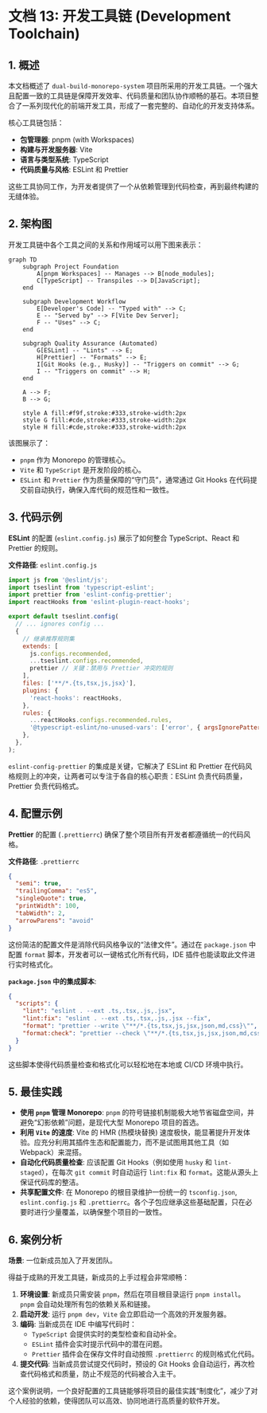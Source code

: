 
# 文档 13: 开发工具链 (Development Toolchain)

## 1. 概述

本文档概述了 `dual-build-monorepo-system` 项目所采用的开发工具链。一个强大且配置一致的工具链是保障开发效率、代码质量和团队协作顺畅的基石。本项目整合了一系列现代化的前端开发工具，形成了一套完整的、自动化的开发支持体系。

核心工具链包括：
*   **包管理器**: pnpm (with Workspaces)
*   **构建与开发服务器**: Vite
*   **语言与类型系统**: TypeScript
*   **代码质量与风格**: ESLint 和 Prettier

这些工具协同工作，为开发者提供了一个从依赖管理到代码检查，再到最终构建的无缝体验。

## 2. 架构图

开发工具链中各个工具之间的关系和作用域可以用下图来表示：

```mermaid
graph TD
    subgraph Project Foundation
        A[pnpm Workspaces] -- Manages --> B[node_modules];
        C[TypeScript] -- Transpiles --> D[JavaScript];
    end

    subgraph Development Workflow
        E[Developer's Code] -- "Typed with" --> C;
        E -- "Served by" --> F[Vite Dev Server];
        F -- "Uses" --> C;
    end

    subgraph Quality Assurance (Automated)
        G[ESLint] -- "Lints" --> E;
        H[Prettier] -- "Formats" --> E;
        I[Git Hooks (e.g., Husky)] -- "Triggers on commit" --> G;
        I -- "Triggers on commit" --> H;
    end

    A --> F;
    B --> G;

    style A fill:#f9f,stroke:#333,stroke-width:2px
    style G fill:#cde,stroke:#333,stroke-width:2px
    style H fill:#cde,stroke:#333,stroke-width:2px
```
该图展示了：
*   `pnpm` 作为 Monorepo 的管理核心。
*   `Vite` 和 `TypeScript` 是开发阶段的核心。
*   `ESLint` 和 `Prettier` 作为质量保障的“守门员”，通常通过 Git Hooks 在代码提交前自动执行，确保入库代码的规范性和一致性。

## 3. 代码示例

**ESLint** 的配置 (`eslint.config.js`) 展示了如何整合 TypeScript、React 和 Prettier 的规则。

**文件路径**: `eslint.config.js`
```javascript
import js from '@eslint/js';
import tseslint from 'typescript-eslint';
import prettier from 'eslint-config-prettier';
import reactHooks from 'eslint-plugin-react-hooks';

export default tseslint.config(
  // ... ignores config ...
  {
    // 继承推荐规则集
    extends: [
      js.configs.recommended, 
      ...tseslint.configs.recommended, 
      prettier // 关键：禁用与 Prettier 冲突的规则
    ],
    files: ['**/*.{ts,tsx,js,jsx}'],
    plugins: {
      'react-hooks': reactHooks,
    },
    rules: {
      ...reactHooks.configs.recommended.rules,
      '@typescript-eslint/no-unused-vars': ['error', { argsIgnorePattern: '^_' }],
    },
  },
);
```
`eslint-config-prettier` 的集成是关键，它解决了 ESLint 和 Prettier 在代码风格规则上的冲突，让两者可以专注于各自的核心职责：ESLint 负责代码质量，Prettier 负责代码格式。

## 4. 配置示例

**Prettier** 的配置 (`.prettierrc`) 确保了整个项目所有开发者都遵循统一的代码风格。

**文件路径**: `.prettierrc`
```json
{
  "semi": true,
  "trailingComma": "es5",
  "singleQuote": true,
  "printWidth": 100,
  "tabWidth": 2,
  "arrowParens": "avoid"
}
```
这份简洁的配置文件是消除代码风格争议的“法律文件”。通过在 `package.json` 中配置 `format` 脚本，开发者可以一键格式化所有代码，IDE 插件也能读取此文件进行实时格式化。

**`package.json` 中的集成脚本**:
```json
{
  "scripts": {
    "lint": "eslint . --ext .ts,.tsx,.js,.jsx",
    "lint:fix": "eslint . --ext .ts,.tsx,.js,.jsx --fix",
    "format": "prettier --write \"**/*.{ts,tsx,js,jsx,json,md,css}\"",
    "format:check": "prettier --check \"**/*.{ts,tsx,js,jsx,json,md,css}\""
  }
}
```
这些脚本使得代码质量检查和格式化可以轻松地在本地或 CI/CD 环境中执行。

## 5. 最佳实践

*   **使用 `pnpm` 管理 Monorepo**: `pnpm` 的符号链接机制能极大地节省磁盘空间，并避免“幻影依赖”问题，是现代大型 Monorepo 项目的首选。
*   **利用 `Vite` 的速度**: Vite 的 HMR (热模块替换) 速度极快，能显著提升开发体验。应充分利用其插件生态和配置能力，而不是试图用其他工具（如 Webpack）来混搭。
*   **自动化代码质量检查**: 应该配置 Git Hooks（例如使用 `husky` 和 `lint-staged`），在每次 `git commit` 时自动运行 `lint:fix` 和 `format`。这能从源头上保证代码库的整洁。
*   **共享配置文件**: 在 Monorepo 的根目录维护一份统一的 `tsconfig.json`, `eslint.config.js` 和 `.prettierrc`。各个子包应继承这些基础配置，只在必要时进行少量覆盖，以确保整个项目的一致性。

## 6. 案例分析

**场景**: 一位新成员加入了开发团队。

得益于成熟的开发工具链，新成员的上手过程会非常顺畅：
1.  **环境设置**: 新成员只需安装 `pnpm`，然后在项目根目录运行 `pnpm install`。`pnpm` 会自动处理所有包的依赖关系和链接。
2.  **启动开发**: 运行 `pnpm dev`，`Vite` 会立即启动一个高效的开发服务器。
3.  **编码**: 当新成员在 IDE 中编写代码时：
    *   `TypeScript` 会提供实时的类型检查和自动补全。
    *   `ESLint` 插件会实时提示代码中的潜在问题。
    *   `Prettier` 插件会在保存文件时自动按照 `.prettierrc` 的规则格式化代码。
4.  **提交代码**: 当新成员尝试提交代码时，预设的 Git Hooks 会自动运行，再次检查代码格式和质量，防止不规范的代码被合入主干。

这个案例说明，一个良好配置的工具链能够将项目的最佳实践“制度化”，减少了对个人经验的依赖，使得团队可以高效、协同地进行高质量的软件开发。
